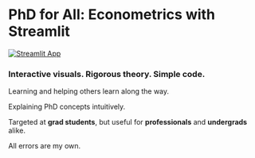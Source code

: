 # PhD for All: Econometrics with Streamlit

[![Streamlit App](https://static.streamlit.io/badges/streamlit_badge_black_white.svg)](https://phd-econometrics.streamlit.app)

### **Interactive visuals. Rigorous theory. Simple code.**

Learning and helping others learn along the way.

Explaining PhD concepts intuitively.

Targeted at **grad students**, but useful for **professionals** and **undergrads** alike.

All errors are my own.
